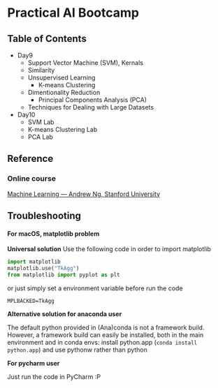 # Practical AI Bootcamp

## Table of Contents

- Day9
  - Support Vector Machine (SVM), Kernals
  - Similarity
  - Unsupervised Learning
    - K-means Clustering
  - Dimentionality Reduction
    - Principal Components Analysis (PCA)
  - Techniques for Dealing with Large Datasets
- Day10
  - SVM Lab
  - K-means Clustering Lab
  - PCA Lab

## Reference

### Online course

[Machine Learning — Andrew Ng, Stanford University](https://www.youtube.com/playlist?list=PLLssT5z_DsK-h9vYZkQkYNWcItqhlRJLN)

## Troubleshooting

#### For macOS, matplotlib problem

**Universal solution**
Use the following code in order to import matplotlib

```python
import matplotlib
matplotlib.use("TkAgg")
from matplotlib import pyplot as plt
```

or just simply set a environment variable before run the code

```
MPLBACKED=TkAgg
```

**Alternative solution for anaconda user**

The default python provided in (Ana)conda is not a framework build. However,
a framework build can easily be installed, both in the main environment and in conda envs: install python.app (`conda install python.app`) and use pythonw rather than python

**For pycharm user**

Just run the code in PyCharm :P
